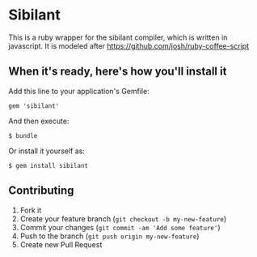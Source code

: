 # Sibilant

This is a ruby wrapper for the sibilant compiler, which is written in
javascript.  It is modeled after https://github.com/josh/ruby-coffee-script

## When it's ready, here's how you'll install it

Add this line to your application's Gemfile:

    gem 'sibilant'

And then execute:

    $ bundle

Or install it yourself as:

    $ gem install sibilant

## Contributing

1. Fork it
2. Create your feature branch (`git checkout -b my-new-feature`)
3. Commit your changes (`git commit -am 'Add some feature'`)
4. Push to the branch (`git push origin my-new-feature`)
5. Create new Pull Request
